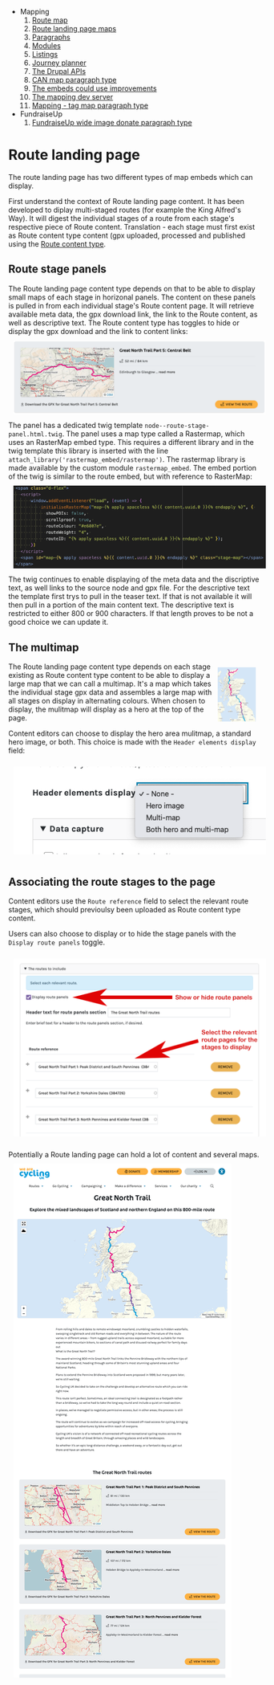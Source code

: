 * Mapping
    1. [Route map](route-content-type.md)
    2. [Route landing page maps](route-landing-page-content-type.md)
    3. [Paragraphs](paragraph-embeds.md)
    4. [Modules](relevant-modules.md)
    5. [Listings](listing-pages.md)
    6. [Journey planner](journey-planner.md)
    7. [The Drupal APIs](api.md)
    8. [CAN map paragraph type](can.md)
    9. [The embeds could use improvements](embed-improvement-notes.md)
    10. [The mapping dev server](devserver.md)
    11. [Mapping - tag map paragraph type](tagmap.md)
* FundraiseUp
    1. [FundraiseUp wide image donate paragraph type](fundraiseup-wide.md)


# Route landing page
The route landing page has two different types of map embeds which can display.

First understand the context of Route landing page content. It has been developed to diplay multi-staged routes (for example the King Alfred's Way). It will digest the individual stages of a route from each stage's respective piece of Route content. Translation - each stage must first exist as Route content type content (gpx uploaded, processed and published using the [Route content type](route-content-type.md).

## Route stage panels
The Route landing page content type depends on that to be able to display small maps of each stage in horizonal panels. The content on these panels is pulled in from each individual stage's Route content page. It will retrieve available meta data, the gpx download link, the link to the Route content, as well as descriptive text. The Route content type has toggles to hide or display the gpx download and the link to content links:
<img src="assets/map-doc-stage-panel.png" alt="stage panel" style="padding: 10px;"/>
The panel has a dedicated twig template `node--route-stage-panel.html.twig`. The panel uses a map type called a Rastermap, which uses an RasterMap embed type. This requires a different library and in the twig template this library is inserted with the line `attach_library('rastermap_embed/rastermap')`. The rastermap library is made available by the custom module `rastermap_embed`. The embed portion of the twig is similar to the route embed, but with reference to RasterMap:
<img src="assets/map-doc-long-dist-route-paneltwig.png" alt="stage panel" style="padding: 10px;"/>
The twig continues to enable displaying of the meta data and the discriptive text, as well links to the source node and gpx file.  For the descriptive text the template first trys to pull in the teaser text. If that is not available it will then pull in a portion of the main content text.  The descriptive text is restricted to either 800 or 900 characters. If that length proves to be not a good choice we can update it.

## The multimap
<img src="assets/map-doc-multimap.png" alt="multimap" style="float: right; padding: 10px; max-width: 15%"/>The Route landing page content type depends on each stage existing as Route content type content to be able to display a large map that we can call a multimap. It's a map which takes the individual stage gpx data and assembles a large map with all stages on display in alternating colours. When chosen to display, the mulitmap will display as a hero at the top of the page.

Content editors can choose to display the hero area mulitmap, a standard hero image, or both.  This choice is made with the `Header elements display` field:

<img src="assets/map-doc-multimap-display.png" alt="display choice" style="padding: 10px;"/>

## Associating the route stages to the page
Content editors use the `Route reference` field to select the relevant route stages, which should previoulsy been uploaded as Route content type content.

Users can also choose to display or to hide the stage panels with the `Display route panels` toggle.

<img src="assets/map-doc-long-dist-route-panels.png" alt="select stages" style="padding: 10px;"/>


Potentially a Route landing page can hold a lot of content and several maps.
<img src="assets/map-doc-long-dist-route-multi.png" alt="multimap" style="padding: 10px;"/>
